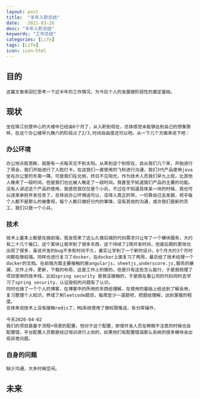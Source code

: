 ```yaml
---
layout: post
title:  "半年入职总结"
date:   2021-03-26
desc: "半年入职总结"
keywords: "工作总结"
categories: [Life]
tags: [Life]
icon: icon-html
---
```


## 目的
    这篇文章来回忆思考一下近半年的工作情况，为今后个人的发展做阶段性的奠定基础。
## 现状
    坐在珠江创意中心的大楼中已经由6个月了，从入职到现在，总体感觉未能够达到自己的想象那样，在这个办公楼早九晚六的阶段占了2/3,时间自由度还可以吧。从一下几个方面来说下吧：
### 办公环境
    办公地点挺宽敞，就是有一点每天见不到太阳。从来到这个到现在，自从我们几个来，开始进行了周会，我们开始进行了人脸打卡。在这我们一直使用的飞秋进行沟通，我们3代产品使用java坐在办公室的东南一隅，可是我们在北侧，终日不见阳光，作为技术人员我们早九上班，比其他人晚来了一段时间，但是我们也比被人晚走了一段时间。我甚至不知道我们产品的主要的功能。没有人讲述这个产品的使用，我感觉我仅仅是个小兵，不过在不知道具体某一块的时候，我也可以逐渐承担开发任务了。总体说办公环境话可以，没得人真正的带，一切靠自己去发掘，视乎每个人都不是那么的被重视，每个人都只做好分内的事情，没有其他的沟通，或许我们是新的员工，我们只是一个小兵。

### 技术
    技术上基本上都是在搞前端，我发现来了这么久做后端的代码需求只让写了一个模块服务，大约有二十几个接口，这个某块让我学到了很多东西，这个持续了2周开发时间，但是后期的更改也出现了很多，虽说开发的bug不多和时间不久，着实让学到了一个新的设计。6个月大约3个月时间都在做前端。同样也进行复习了docker，在docker上面复习了两周，最总给了技术经理一个docker的文档。在前端方面主要接触的是angularjs，sheetjs,underscore.js,服务的暴漏，文件上传，更新，下载的布局，这是工作上的做的。但是只有这些怎么能行，于是我梳理了项目使用的技术栈，比如spring security 是我没接触的，于是我在看公司的代码同时去学习了spring security，认证授权的问题有了认识。
    同时也搞了一个个人的博客，在博客中的所用的东西给理解，在使用的基础上给达到了解会用，复习整理个人知识，养成了刷leetcode题目，每周至少一道题吧，把题给理解，达到掌握的程度。
    总体来说技术上没有接触redis了，MQ系统使用了做权限推送，有分库操作，

    今天2020-04-02
    我们的项目是基于流程+场景的配置，但对于这个配置，即使开发人员在稍微不注意的时候也会配置错，平台配置人员都是经过培训进行上岗的，如果他们有配置错误那么系统的很多模块会出现异常问题。

### 自身的问题
    缺少沟通，大多时候空闲。

## 未来
    

